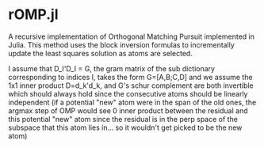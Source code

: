 # rOMP.jl
A recursive implementation of Orthogonal Matching Pursuit implemented in Julia.
This method uses the block inversion formulas to incrementally update the least squares solution as atoms are selected. 


I assume that D_I'D_I = G, the gram matrix of the sub dictionary corresponding to indices I, takes the form G=[A,B;C,D] and we assume the 1x1 inner product D=d_k'd_k, and G's schur complement are both invertible which should always hold since the consecutive atoms should be linearly independent (if a potential "new" atom were in the span of the old ones, the argmax step of OMP would see 0 inner product between the residual and this potential "new" atom since the residual is in the perp space of the subspace that this atom lies in... so it wouldn't get picked to be the new atom)
